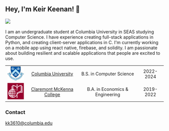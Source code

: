 ## Hey, I'm Keir Keenan! :wave:
[![](https://img.shields.io/badge/LinkedIn-blue)](https://www.linkedin.com/in/keirk/)

I am an undergraduate student at Columbia University in SEAS studying Computer Science. I have experience creating full-stack applications in Python, and creating client-server applications in C. I'm currently working on a mobile app using react native, firebase, and solidity. I am passionate about building resilient and scalable applications that people are excited to use. 

| | | | |
|:--:|:--:|:--:|:--:|
| <img width="75" src="./columbia.png" alt="Columbia"></img> | [Columbia University](https://www.columbia.edu/) | B.S. in Computer Science | 2022-2024 |
| <img width="75" src="./cmc.jpg" alt="Claremont McKenna College"></img> | [Claremont McKenna College](https://www.cmc.edu/) |  B.A. in Economics & Engineering | 2019-2022 |

### Contact
kk3610@columbia.edu
